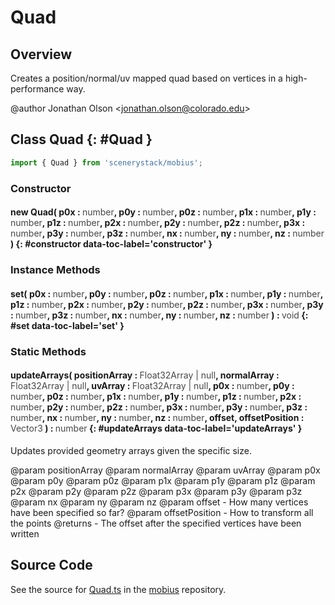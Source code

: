 # Quad

## Overview

Creates a position/normal/uv mapped quad based on vertices in a high-performance way.

@author Jonathan Olson &lt;jonathan.olson@colorado.edu&gt;

## Class Quad {: #Quad }


```js
import { Quad } from 'scenerystack/mobius';
```
### Constructor

#### new Quad( p0x : <span style="font-weight: 400; opacity: 80%;">number</span>, p0y : <span style="font-weight: 400; opacity: 80%;">number</span>, p0z : <span style="font-weight: 400; opacity: 80%;">number</span>, p1x : <span style="font-weight: 400; opacity: 80%;">number</span>, p1y : <span style="font-weight: 400; opacity: 80%;">number</span>, p1z : <span style="font-weight: 400; opacity: 80%;">number</span>, p2x : <span style="font-weight: 400; opacity: 80%;">number</span>, p2y : <span style="font-weight: 400; opacity: 80%;">number</span>, p2z : <span style="font-weight: 400; opacity: 80%;">number</span>, p3x : <span style="font-weight: 400; opacity: 80%;">number</span>, p3y : <span style="font-weight: 400; opacity: 80%;">number</span>, p3z : <span style="font-weight: 400; opacity: 80%;">number</span>, nx : <span style="font-weight: 400; opacity: 80%;">number</span>, ny : <span style="font-weight: 400; opacity: 80%;">number</span>, nz : <span style="font-weight: 400; opacity: 80%;">number</span> ) {: #constructor data-toc-label='constructor' }

### Instance Methods

#### set( p0x : <span style="font-weight: 400; opacity: 80%;">number</span>, p0y : <span style="font-weight: 400; opacity: 80%;">number</span>, p0z : <span style="font-weight: 400; opacity: 80%;">number</span>, p1x : <span style="font-weight: 400; opacity: 80%;">number</span>, p1y : <span style="font-weight: 400; opacity: 80%;">number</span>, p1z : <span style="font-weight: 400; opacity: 80%;">number</span>, p2x : <span style="font-weight: 400; opacity: 80%;">number</span>, p2y : <span style="font-weight: 400; opacity: 80%;">number</span>, p2z : <span style="font-weight: 400; opacity: 80%;">number</span>, p3x : <span style="font-weight: 400; opacity: 80%;">number</span>, p3y : <span style="font-weight: 400; opacity: 80%;">number</span>, p3z : <span style="font-weight: 400; opacity: 80%;">number</span>, nx : <span style="font-weight: 400; opacity: 80%;">number</span>, ny : <span style="font-weight: 400; opacity: 80%;">number</span>, nz : <span style="font-weight: 400; opacity: 80%;">number</span> ) : <span style="font-weight: 400; opacity: 80%;">void</span> {: #set data-toc-label='set' }

### Static Methods

#### updateArrays( positionArray : <span style="font-weight: 400; opacity: 80%;">Float32Array | null</span>, normalArray : <span style="font-weight: 400; opacity: 80%;">Float32Array | null</span>, uvArray : <span style="font-weight: 400; opacity: 80%;">Float32Array | null</span>, p0x : <span style="font-weight: 400; opacity: 80%;">number</span>, p0y : <span style="font-weight: 400; opacity: 80%;">number</span>, p0z : <span style="font-weight: 400; opacity: 80%;">number</span>, p1x : <span style="font-weight: 400; opacity: 80%;">number</span>, p1y : <span style="font-weight: 400; opacity: 80%;">number</span>, p1z : <span style="font-weight: 400; opacity: 80%;">number</span>, p2x : <span style="font-weight: 400; opacity: 80%;">number</span>, p2y : <span style="font-weight: 400; opacity: 80%;">number</span>, p2z : <span style="font-weight: 400; opacity: 80%;">number</span>, p3x : <span style="font-weight: 400; opacity: 80%;">number</span>, p3y : <span style="font-weight: 400; opacity: 80%;">number</span>, p3z : <span style="font-weight: 400; opacity: 80%;">number</span>, nx : <span style="font-weight: 400; opacity: 80%;">number</span>, ny : <span style="font-weight: 400; opacity: 80%;">number</span>, nz : <span style="font-weight: 400; opacity: 80%;">number</span>, offset, offsetPosition : <span style="font-weight: 400; opacity: 80%;">Vector3</span> ) : <span style="font-weight: 400; opacity: 80%;">number</span> {: #updateArrays data-toc-label='updateArrays' }

Updates provided geometry arrays given the specific size.

@param positionArray
@param normalArray
@param uvArray
@param p0x
@param p0y
@param p0z
@param p1x
@param p1y
@param p1z
@param p2x
@param p2y
@param p2z
@param p3x
@param p3y
@param p3z
@param nx
@param ny
@param nz
@param offset - How many vertices have been specified so far?
@param offsetPosition - How to transform all the points
@returns - The offset after the specified vertices have been written



## Source Code

See the source for [Quad.ts](https://github.com/phetsims/mobius/blob/main/js/Quad.ts) in the [mobius](https://github.com/phetsims/mobius) repository.
